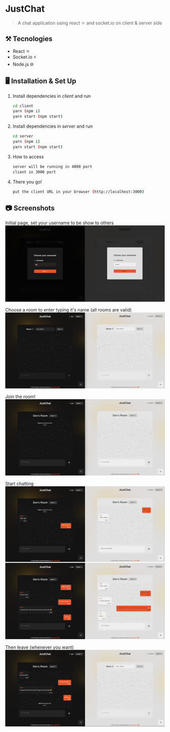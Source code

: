 # JustChat
> A chat application using react ⚛️ and socket.io on client &amp; server side

## ⚒️ Tecnologies
- React ⚛️
- Socket.io ⚡
- Node.js 🌐

## 🖥️ Installation & Set Up

1. Install dependencies in *client* and run
   ```sh
   cd client
   yarn (npm i)
   yarn start (npm start)
   ```
2. Install dependencies in *server* and run
   ```sh
   cd server
   yarn (npm i)
   yarn start (npm start)
   ```
3. How to access
   ```sh
   server will be running in 4000 port
   client in 3000 port
   ```
4. There you go!
   ```sh
   put the client URL in your browser (http://localhost:3000)
   ```
   
## 📷 Screenshots


Initial page, set your username to be show to others
<img src="./screenshots/username.png"/>

Choose a room to enter typing it's name (all rooms are valid)
<img src="./screenshots/room.png"/>

Join the room!
<img src="./screenshots/join-room.png"/>

Start chatting
<img src="./screenshots/chatting.png"/>
<img src="./screenshots/chatting-2.png"/>

Then leave (whenever you want)
<img src="./screenshots/leaving-room.png"/>
